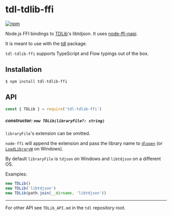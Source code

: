 # tdl-tdlib-ffi

[![npm](https://img.shields.io/npm/v/tdl-tdlib-ffi.svg)](https://www.npmjs.com/package/tdl-tdlib-ffi)

Node.js FFI bindings to [TDLib][]'s libtdjson. It uses [node-ffi-napi][].

It is meant to use with the [tdl][] package.

`tdl-tdlib-ffi` supports TypeScript and Flow typings out of the box.

[TDLib]: https://github.com/tdlib/td
[tdl]: https://github.com/Bannerets/tdl
[node-ffi-napi]: https://github.com/node-ffi-napi/node-ffi-napi

## Installation

```console
$ npm install tdl-tdlib-ffi
```

## API

```javascript
const { TDLib } = require('tdl-tdlib-ffi')
```

##### constructor: `new TDLib(libraryFile?: string)`

`libraryFile`'s extension can be omitted.

`node-ffi` will append the extension and pass the library name to [`dlopen`](https://www.man7.org/linux/man-pages/man3/dlopen.3.html) (or [`LoadLibraryW`](https://docs.microsoft.com/en-us/windows/win32/api/libloaderapi/nf-libloaderapi-loadlibraryw) on Windows).

By default `libraryFile` is `tdjson` on Windows and `libtdjson` on a different OS.

Examples:

```javascript
new TDLib()
new TDLib('libtdjson')
new TDLib(path.join(__dirname, 'libtdjson'))
```

---

For other API see `TDLib_API.md` in the `tdl` repository root.
